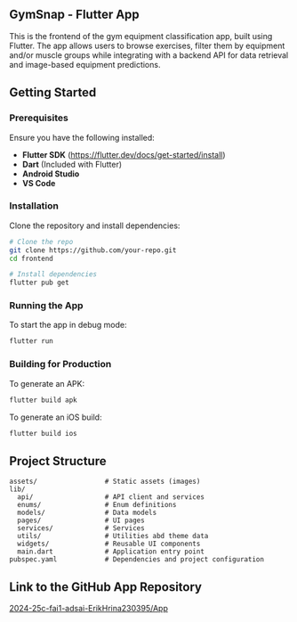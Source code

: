 ## GymSnap - Flutter App

This is the frontend of the gym equipment classification app, built using Flutter. The app allows users to browse exercises, filter them by equipment and/or muscle groups while integrating with a backend API for data retrieval and image-based equipment predictions.

## Getting Started

### Prerequisites
Ensure you have the following installed:
- **Flutter SDK** (https://flutter.dev/docs/get-started/install)
- **Dart** (Included with Flutter)
- **Android Studio**
- **VS Code**

### Installation
Clone the repository and install dependencies:
```sh
# Clone the repo
git clone https://github.com/your-repo.git
cd frontend

# Install dependencies
flutter pub get
```

### Running the App
To start the app in debug mode:
```sh
flutter run
```

### Building for Production
To generate an APK:
```sh
flutter build apk
```
To generate an iOS build:
```sh
flutter build ios
```

## Project Structure
```
assets/                 # Static assets (images)
lib/
  api/                  # API client and services
  enums/                # Enum definitions
  models/               # Data models
  pages/                # UI pages
  services/             # Services
  utils/                # Utilities abd theme data
  widgets/              # Reusable UI components
  main.dart             # Application entry point
pubspec.yaml            # Dependencies and project configuration
```

## Link to the GitHub App Repository
[2024-25c-fai1-adsai-ErikHrina230395/App](https://github.com/BredaUniversityADSAI/2024-25c-fai1-adsai-ErikHrina230395/tree/main/App)